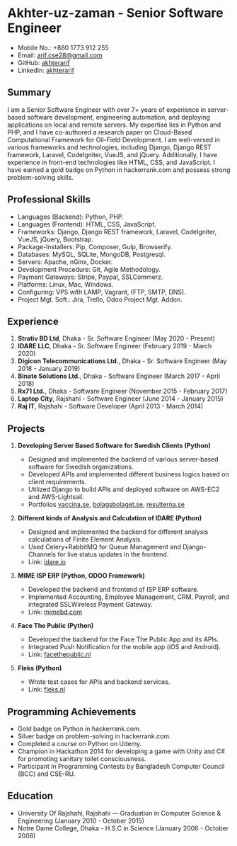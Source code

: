 # Akhter-uz-zaman - Senior Software Engineer

- Mobile No.: +880 1773 912 255
- Email: arif.cse28@gmail.com
- GitHub: [akhterarif](https://github.com/akhterarif)
- LinkedIn: [akhterarif](https://www.linkedin.com/in/akhterarif/)

## Summary

I am a Senior Software Engineer with over 7+ years of experience in server-based software development, engineering automation, and deploying applications on local and remote servers. My expertise lies in Python and PHP, and I have co-authored a research paper on Cloud-Based Computational Framework for Oil-Field Development. I am well-versed in various frameworks and technologies, including Django, Django REST framework, Laravel, CodeIgniter, VueJS, and jQuery. Additionally, I have experience in front-end technologies like HTML, CSS, and JavaScript. I have earned a gold badge on Python in hackerrank.com and possess strong problem-solving skills.

## Professional Skills

- Languages (Backend): Python, PHP.
- Languages (Frontend): HTML, CSS, JavaScript.
- Frameworks: Django, Django REST framework, Laravel, CodeIgniter, VueJS, jQuery, Bootstrap.
- Package-Installers: Pip, Composer, Gulp, Browserify.
- Databases: MySQL, SQLite, MongoDB, Postgresql.
- Servers: Apache, nGinx, Docker.
- Development Procedure: Git, Agile Methodology.
- Payment Gateways: Stripe, Paypal, SSLCommerz.
- Platforms: Linux, Mac, Windows.
- Configuring: VPS with LAMP, Vagrant, (FTP, SMTP, DNS).
- Project Mgt. Soft.: Jira, Trello, Odoo Project Mgt. Addon.

## Experience

1. **Strativ BD Ltd**, Dhaka - Sr. Software Engineer (May 2020 - Present)
2. **IDARE LLC**, Dhaka - Sr. Software Engineer (February 2019 - March 2020)
3. **Digicon Telecommunications Ltd.**, Dhaka - Sr. Software Engineer (May 2018 - January 2019)
4. **Binate Solutions Ltd.**, Dhaka - Software Engineer (March 2017 - April 2018)
5. **Rx71 Ltd.**, Dhaka - Software Engineer (November 2015 - February 2017)
6. **Laptop City**, Rajshahi - Software Engineer (June 2014 - January 2015)
7. **Raj IT**, Rajshahi - Software Developer (April 2013 - March 2014)

## Projects

1. **Developing Server Based Software for Swedish Clients (Python)**
   - Designed and implemented the backend of various server-based software for Swedish organizations.
   - Developed APIs and implemented different business logics based on client requirements.
   - Utilized Django to build APIs and deployed software on AWS-EC2 and AWS-Lightsail.
   - Portfolios [vaccina.se](https://vaccina.se/), [bolagsbolaget.se](https://bolagsbolaget.se/), [resulterna.se](https://resulterna.se/)

2. **Different kinds of Analysis and Calculation of IDARE (Python)**
   - Designed and implemented the backend for different analysis calculations of Finite Element Analysis.
   - Used Celery+RabbitMQ for Queue Management and Django-Channels for live status updates in the frontend.
   - Link: [idare.io](https://idare.io/)

3. **MIME ISP ERP (Python, ODOO Framework)**
   - Developed the backend and frontend of ISP ERP software.
   - Implemented Accounting, Employee Management, CRM, Payroll, and integrated SSLWireless Payment Gateway.
   - Link: [mimebd.com](https://www.mimebd.com/)

4. **Face The Public (Python)**
   - Developed the backend for the Face The Public App and its APIs.
   - Integrated Push Notification for the mobile app (iOS and Android).
   - Link: [facethepublic.nl](https://www.facethepublic.nl/)

5. **Fleks (Python)**
   - Wrote test cases for APIs and backend services.
   - Link: [fleks.nl](https://www.fleks.nl/)

## Programming Achievements

- Gold badge on Python in hackerrank.com.
- Silver badge on problem-solving in hackerrank.com.
- Completed a course on Python on Udemy.
- Champion in Hackathon 2014 for developing a game with Unity and C# for promoting sanitary toilet consciousness.
- Participant in Programming Contests by Bangladesh Computer Council (BCC) and CSE-RU.

## Education

- University Of Rajshahi, Rajshahi — Graduation in Computer Science & Engineering (January 2010 - October 2015)
- Notre Dame College, Dhaka - H.S.C in Science (January 2006 - October 2008)
